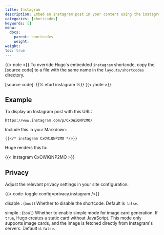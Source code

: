 ```yaml
---
title: Instagram
description: Embed an Instagram post in your content using the instagram shortcode.
categories: [shortcodes]
keywords: []
menu:
  docs:
    parent: shortcodes
    weight:
weight:
toc: true
---
```


{{< note >}}
To override Hugo's embedded `instagram` shortcode, copy the [source code] to a file with the same name in the `layouts/shortcodes` directory.

[source code]: {{% eturl instagram %}}
{{< /note >}}

## Example

To display an Instagram post with this URL:

```text
https://www.instagram.com/p/CxOWiQNP2MO/
```

Include this in your Markdown:

```text
{{</* instagram CxOWiQNP2MO */>}}
```

Huge renders this to:

{{< instagram CxOWiQNP2MO >}}

## Privacy

Adjust the relevant privacy settings in your site configuration.

{{< code-toggle config=privacy.instagram />}}

disable
: (`bool`) Whether to disable the shortcode. Default is `false`.

simple
: (`bool`) Whether to enable simple mode for image card generation. If `true`, Hugo creates a static card without JavaScript. This mode only supports image cards, and the image is fetched directly from Instagram's servers. Default is `false`.
